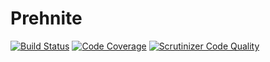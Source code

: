 Prehnite
========

[![Build Status](https://scrutinizer-ci.com/g/takamichi/prehnite/badges/build.png?b=master)](https://scrutinizer-ci.com/g/takamichi/prehnite/build-status/master)
[![Code Coverage](https://scrutinizer-ci.com/g/takamichi/prehnite/badges/coverage.png?b=master)](https://scrutinizer-ci.com/g/takamichi/prehnite/?branch=master)
[![Scrutinizer Code Quality](https://scrutinizer-ci.com/g/takamichi/prehnite/badges/quality-score.png?b=master)](https://scrutinizer-ci.com/g/takamichi/prehnite/?branch=master)